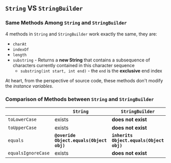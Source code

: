 ## `String` VS `StringBuilder`
### Same Methods Among `String` and `StringBuilder` 
4 methods in `String` and `StringBuilder` work exactly the same, they are:

* `charAt`
* `indexOf`
* `length`
* `substring` - Returns a **new String** that contains a subsequence of characters currently contained in this character sequence
  * `substring(int start, int end)` - the `end` is the **exclusive** end index 

At heart, from the perspective of source code, these methods don't modify the *instance variables*.

### Comparison of Methods between `String` and `StringBuilder`
|                   | **`String`**                                | **`StringBuilder`**                         |
|-------------------|---------------------------------------------|---------------------------------------------|
|`toLowerCase`      | exists                                      | **does not exist**                          |
|`toUpperCase`      | exists                                      | **does not exist**                          |
|`equals`           | **`@overide` `Object.equals(Object obj)`**  | **`inherits` `Object.equals(Object obj)`**  |
|`equalsIgnoreCase` | exists                                      | **does not exist**                          |


